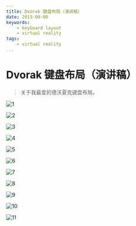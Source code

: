 ```yaml
---
title: Dvorak 键盘布局（演讲稿）
date: 2013-00-00
keywords:
    - keyboard layout
    - virtual reality
tags:
    - virtual reality
...
```


Dvorak 键盘布局（演讲稿）
========================

> 关于我最爱的德沃夏克键盘布局。

![1](http://gnat.qiniudn.com/dvorak/dvorak-0.jpg)

![2](http://gnat.qiniudn.com/dvorak/dvorak-1.jpg)

![3](http://gnat.qiniudn.com/dvorak/dvorak-2.jpg)

![4](http://gnat.qiniudn.com/dvorak/dvorak-3.jpg)

![5](http://gnat.qiniudn.com/dvorak/dvorak-4.jpg)

![6](http://gnat.qiniudn.com/dvorak/dvorak-5.jpg)

![7](http://gnat.qiniudn.com/dvorak/dvorak-6.jpg)

![8](http://gnat.qiniudn.com/dvorak/dvorak-7.jpg)

![9](http://gnat.qiniudn.com/dvorak/dvorak-8.jpg)

![10](http://gnat.qiniudn.com/dvorak/dvorak-9.jpg)

![11](http://gnat.qiniudn.com/dvorak/dvorak-10.jpg)
